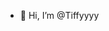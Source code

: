 - 👋 Hi, I’m @Tiffyyyy

                                 

<!---
Tiffyyyy/Tiffyyyy is a ✨ special ✨ repository because its `README.md` (this file) appears on your GitHub profile.
You can click the Preview link to take a look at your changes.
--->
